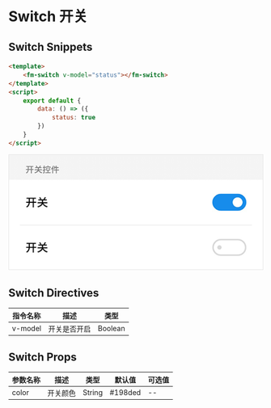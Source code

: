 # Switch 开关

## Switch Snippets

```html
<template>
    <fm-switch v-model="status"></fm-switch>
</template>
<script>
    export default {
        data: () => ({
            status: true
        })
    }
</script>
```

![](img/switch.png)

## Switch Directives

| 指令名称 | 描述 | 类型 |
| ----- | ----- | ----- |
| v-model | 开关是否开启 | Boolean |

## Switch Props

| 参数名称 | 描述 | 类型 | 默认值 | 可选值 |
| ----- | ----- | ----- | ----- | ----- |
| color | 开关颜色 | String | #198ded | -- |